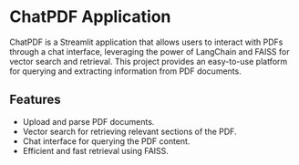 # ChatPDF Application

ChatPDF is a Streamlit application that allows users to interact with PDFs through a chat interface, leveraging the power of LangChain and FAISS for vector search and retrieval. This project provides an easy-to-use platform for querying and extracting information from PDF documents.

## Features
- Upload and parse PDF documents.
- Vector search for retrieving relevant sections of the PDF.
- Chat interface for querying the PDF content.
- Efficient and fast retrieval using FAISS.

